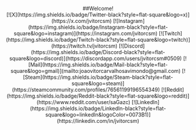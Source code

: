 <br />
<div align="center">
##Welcome!
<br />
[![X](https://img.shields.io/badge/Twitter-black?style=flat-square&logo=x)](https://x.com/jvitorcsm)
[![Instagram](https://img.shields.io/badge/Instagram-black?style=flat-square&logo=instagram)](https://instagram.com/jvitorcsm)
[![Twitch](https://img.shields.io/badge/Twitch-black?style=flat-square&logo=twitch)](https://twitch.tv/jvitorcsm)
[![Discord](https://img.shields.io/badge/Discord-black?style=flat-square&logo=discord)](https://discordapp.com/users/jvitorcsm#0509)
[![Mail](https://img.shields.io/badge/Mail-black?style=flat-square&logo=gmail)](mailto:joaovitorcarvalhosavimondo@gmail.com)
[![Steam](https://img.shields.io/badge/Steam-black?style=flat-square&logo=steam)](https://steamcommunity.com/profiles/76561199196554349)
[![Reddit](https://img.shields.io/badge/Reddit-black?style=flat-square&logo=reddit)](https://www.reddit.com/user/saGazc)
[![LinkedIn](https://img.shields.io/badge/LinkedIn-black?style=flat-square&logo=linkedIn&logoColor=0073B1)](https://linkedin.com/in/jvitorcsm)

</div>
